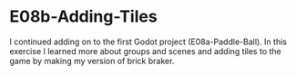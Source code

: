 # E08b-Adding-Tiles

I continued adding on to the first Godot project (E08a-Paddle-Ball). In this exercise I learned more about groups and scenes and adding tiles to the game by making my version of brick braker.


 
